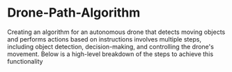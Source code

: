 # Drone-Path-Algorithm
Creating an algorithm for an autonomous drone that detects moving objects and performs actions based on instructions involves multiple steps, including object detection, decision-making, and controlling the drone's movement. Below is a high-level breakdown of the steps to achieve this functionality
